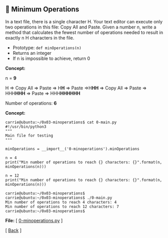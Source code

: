 ## :memo: Minimum Operations

In a text file, there is a single character H. Your text editor can execute
only two operations in this file: Copy All and Paste. Given a number n, write
a method that calculates the fewest number of operations needed to result in
exactly n H characters in the file.
- Prototype: `def minOperations(n)`
- Returns an integer
- If n is impossible to achieve, return 0

**Concept:**

n = **9**  

H => Copy All => Paste => H**H** => Paste =>H**HH** => Copy All => Paste => HHH**HHH** => Paste => HHH**HHHHHH**  

Number of operations: **6**  

**Concept:**
```
carrie@ubuntu:~/0x03-minoperations$ cat 0-main.py
#!/usr/bin/python3
"""
Main file for testing
"""

minOperations = __import__('0-minoperations').minOperations

n = 4
print("Min number of operations to reach {} characters: {}".format(n, minOperations(n)))

n = 12
print("Min number of operations to reach {} characters: {}".format(n, minOperations(n)))

carrie@ubuntu:~/0x03-minoperations$
carrie@ubuntu:~/0x03-minoperations$ ./0-main.py
Min number of operations to reach 4 characters: 4
Min number of operations to reach 12 characters: 7
carrie@ubuntu:~/0x03-minoperations$
```

**File:** 
\[ [0-minoperations.py](0-minoperations.py) \]

\[ [Back](../../..#readme) \]
